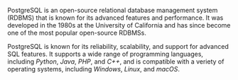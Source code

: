 PostgreSQL is an open-source relational database management system (RDBMS) that is known for its advanced features and performance. It was developed in the 1980s at the University of California and has since become one of the most popular open-source RDBMSs.

PostgreSQL is known for its reliability, scalability, and support for advanced SQL features. It supports a wide range of programming languages, including _Python_, _Java_, _PHP_, and _C++_, and is compatible with a veriety of operating systems, including _Windows_, _Linux_, and _macOS_.